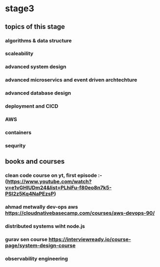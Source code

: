 # stage3

## topics of this stage

### algorithms & data structure
### scaleability 
### advanced system design 
### advanced microservics and event driven archtechture
### advanced database design
### deployment and CICD
### AWS
### containers
### sequrity

## books and courses
### clean code course on yt, first episode :- (https://www.youtube.com/watch?v=e1vGHIUDm24&list=PLhiFu-f80eo8n7k5-PSI2z5Kq4NaPEzsP)
### ahmad metwally dev-ops aws https://cloudnativebasecamp.com/courses/aws-devops-90/
### distributed systems wiht node.js
### gurav sen course https://interviewready.io/course-page/system-design-course
### observability engineering
